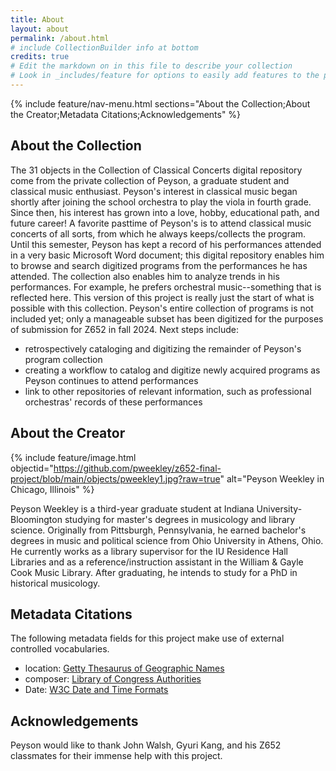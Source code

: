 ```yaml
---
title: About
layout: about
permalink: /about.html
# include CollectionBuilder info at bottom
credits: true
# Edit the markdown on in this file to describe your collection
# Look in _includes/feature for options to easily add features to the page
---
```


{% include feature/nav-menu.html sections="About the Collection;About the Creator;Metadata Citations;Acknowledgements" %}

## About the Collection

The 31 objects in the Collection of Classical Concerts digital repository come from the private collection of Peyson, a graduate student and classical music enthusiast. Peyson's interest in classical music began shortly after joining the school orchestra to play the viola in fourth grade. Since then, his interest has grown into a love, hobby, educational path, and future career! A favorite pasttime of Peyson's is to attend classical music concerts of all sorts, from which he always keeps/collects the program. Until this semester, Peyson has kept a record of his performances attended in a very basic Microsoft Word document; this digital repository enables him to browse and search digitized programs from the performances he has attended. The collection also enables him to analyze trends in his performances. For example, he prefers orchestral music--something that is reflected here. This version of this project is really just the start of what is possible with this collection. Peyson's entire collection of programs is not included yet; only a manageable subset has been digitized for the purposes of submission for Z652 in fall 2024. Next steps include:  
* retrospectively cataloging and digitizing the remainder of Peyson's program collection  
* creating a workflow to catalog and digitize newly acquired programs as Peyson continues to attend performances  
* link to other repositories of relevant information, such as professional orchestras' records of these performances

## About the Creator

{% include feature/image.html objectid="https://github.com/pweekley/z652-final-project/blob/main/objects/pweekley1.jpg?raw=true" alt="Peyson Weekley in Chicago, Illinois" %}  

Peyson Weekley is a third-year graduate student at Indiana University-Bloomington studying for master's degrees in musicology and library science. Originally from Pittsburgh, Pennsylvania, he earned bachelor's degrees in music and political science from Ohio University in Athens, Ohio. He currently works as a library supervisor for the IU Residence Hall Libraries and as a reference/instruction assistant in the William & Gayle Cook Music Library. After graduating, he intends to study for a PhD in historical musicology.

## Metadata Citations
The following metadata fields for this project make use of external controlled vocabularies.  
* location: [Getty Thesaurus of Geographic Names](https://www.getty.edu/research/tools/vocabularies/tgn/index.html)  
* composer: [Library of Congress Authorities](https://authorities.loc.gov/)  
* Date: [W3C Date and Time Formats](https://www.w3.org/TR/NOTE-datetime)  

## Acknowledgements
Peyson would like to thank John Walsh, Gyuri Kang, and his Z652 classmates for their immense help with this project.
